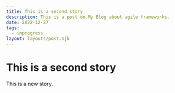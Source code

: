 ```yaml
---
title: This is a second story
description: This is a post on My Blog about agile frameworks.
date: 2022-12-27
tags:
  - inprogress
layout: layouts/post.njk
---
```


# This is a second story

This is a new story.